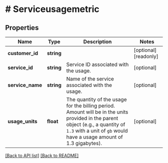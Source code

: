 # # Serviceusagemetric

## Properties

Name | Type | Description | Notes
------------ | ------------- | ------------- | -------------
**customer_id** | **string** |  | [optional] [readonly] 
**service_id** | **string** | Service ID associated with the usage. | [optional] 
**service_name** | **string** | Name of the service associated with the usage. | [optional] 
**usage_units** | **float** | The quantity of the usage for the billing period. Amount will be in the units provided in the parent object (e.g., a quantity of `1.3` with a unit of `gb` would have a usage amount of 1.3 gigabytes). | [optional] 


[[Back to API list]](../../README.md#endpoints) [[Back to README]](../../README.md)
